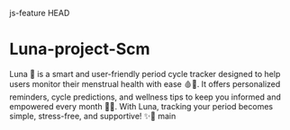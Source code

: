  js-feature
 HEAD
# Luna-project-Scm
Luna 🌙 is a smart and user-friendly period cycle tracker designed to help users monitor their menstrual health with ease 🩸📅. It offers personalized reminders, cycle predictions, and wellness tips to keep you informed and empowered every month 💪💖. With Luna, tracking your period becomes simple, stress-free, and supportive! ✨📲
 main
